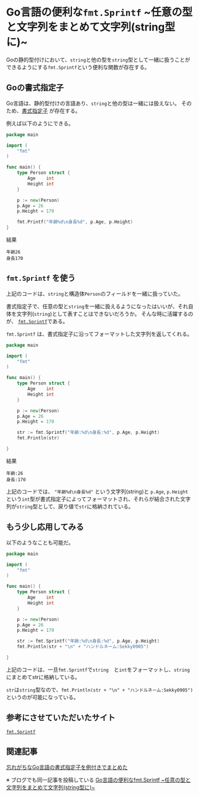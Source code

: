 # Go言語の便利な`fmt.Sprintf` ~任意の型と文字列をまとめて文字列(string型に)~
Goの静的型付けにおいて、`string`と他の型を`string`型として一緒に扱うことができるようにする`fmt.Sprintf`という便利な関数が存在する。

## Goの書式指定子

Go言語は、静的型付けの言語あり、`string`と他の型は一緒には扱えない。
そのため、[書式指定子](http://qiita.com/Sekky0905/items/c9cbda2498a685517ad0 "go 書式指定子") が存在する。

例えば以下のようにできる。

``` go
package main

import (
	"fmt"
)

func main() {
	type Person struct {
		Age    int
		Height int
	}

	p := new(Person)
	p.Age = 26
	p.Height = 170

	fmt.Printf("年齢%d\n身長%d", p.Age, p.Height)
}

```

結果

```
年齢26
身長170
```
## `fmt.Sprintf` を使う

上記のコードは、`string`と構造体`Person`のフィールドを一緒に扱っていた。

書式指定子で、任意の型と`string`を一緒に扱えるようになったはいいが、それ自体を文字列(`string`)として表すことはできないだろうか。
そんな時に活躍するのが、 [`fmt.Sprintf`](https://golang.org/pkg/fmt/#Sprintf "`fmt.Sprintf`")である。

`fmt.Sprintf` は、書式指定子に沿ってフォーマットした文字列を返してくれる。


``` go
package main

import (
	"fmt"
)

func main() {
	type Person struct {
		Age    int
		Height int
	}

	p := new(Person)
	p.Age = 26
	p.Height = 170

	str := fmt.Sprintf("年齢:%d\n身長:%d", p.Age, p.Height)
	fmt.Println(str)

}

```

結果

```
年齢:26
身長:170
```

上記のコードでは、 `"年齢%d\n身長%d"` という文字列(string)と `p.Age`, `p.Height` という`int`型が書式指定子によってフォーマットされ、それらが結合された文字列が`string`型として、戻り値で`str`に格納されている。

## もう少し応用してみる

以下のようなことも可能だ。

``` go
package main

import (
	"fmt"
)

func main() {
	type Person struct {
		Age    int
		Height int
	}

	p := new(Person)
	p.Age = 26
	p.Height = 170

	str := fmt.Sprintf("年齢:%d\n身長:%d", p.Age, p.Height)
	fmt.Println(str + "\n" + "ハンドルネーム:Sekky0905")

}

```

上記のコードは、一旦`fmt.Sprintf`で`string`　と`int`をフォーマットし、`string`にまとめてstrに格納している。

`str`は`string`型なので、`fmt.Println(str + "\n" + "ハンドルネーム:Sekky0905")`というのが可能になっている。

## 参考にさせていただいたサイト
[`fmt.Sprintf`](https://golang.org/pkg/fmt/#Sprintf "`fmt.Sprintf`")

## 関連記事
[忘れがちなGo言語の書式指定子を例付きでまとめた](http://qiita.com/Sekky0905/items/c9cbda2498a685517ad0 "忘れがちなGo言語の書式指定子を例付きでまとめた")



※ ブログでも同一記事を投稿している
[Go言語の便利なfmt.Sprintf ~任意の型と文字列をまとめて文字列(string型に)~](http://www.sekky0905.com/entry/2017/05/19/ "Go言語の便利なfmt.Sprintf ~任意の型と文字列をまとめて文字列(string型に)~")

